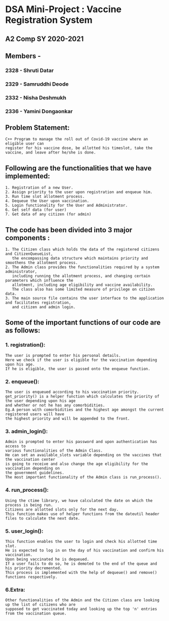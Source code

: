 # DSA Mini-Project : Vaccine Registration System

## A2 Comp SY 2020-2021

## Members -
### 2328 - Shruti Datar
### 2329 - Samruddhi Deode
### 2332 - Nisha Deshmukh
### 2336 - Yamini Dongaonkar

## Problem Statement: 
    C++ Program to manage the roll out of Covid-19 vaccine where an eligible user can
    register for his vaccine dose, be allotted his timeslot, take the vaccine, and leave after he/she is done.


## Following are the functionalities that we have implemented:
    1. Registration of a new User.
    2. Assign priority to the user upon registration and enqueue him.
    3. Run time slot allotment process.
    4. Dequeue the User upon vaccination.
    5. Login functionality for the User and Administrator.
    6. Get self data (for user)
    7. Get data of any citizen (for admin)


## The code has been divided into 3 major components :
    1. The Citizen class which holds the data of the registered citizens and CitizenQueueList,
       the encompassing data structure which maintains priority and smoothens the allotment process.
    2. The Admin class provides the functionalities required by a system administrator,
       including running the allotment process, and changing certain parameters which influence the
       allotment, including age eligibility and vaccine availability. 
       The class also has some limited measure of privilege on citizen data.
    3. The main source file contains the user interface to the application and facilitates registration,
       and citizen and admin login. 


## Some of the important functions of our code are as follows:

### 1. registration(): 
    The user is prompted to enter his personal details. 
    Here we check if the user is eligible for the vaccination depending upon his age. 
    If he is eligible, the user is passed onto the enqueue function.


### 2. enqueue(): 
    The user is enqueued according to his vaccination priority. 
    get_priority() is a helper function which calculates the priority of the user depending upon his age
    and whether or not he has any comorbidities.
    Eg.A person with comorbidities and the highest age amongst the current registered users will have
    the highest priority and will be appended to the front.


### 3.  admin_login(): 
    Admin is prompted to enter his password and upon authentication has access to 
    various functionalities of the Admin Class. 
    He can set an available_slots variable depending on the vaccines that the vaccination center 
    is going to receive and also change the age eligibility for the vaccination depending on 
    the government guidelines. 
    The most important functionality of the Admin class is run_process().


### 4. run_process(): 
    Using the ctime library, we have calculated the date on which the process is being run.
    Citizens are allotted slots only for the next day. 
    This function makes use of helper functions from the dateutil header files to calculate the next date.


### 5. user_login(): 
    This function enables the user to login and check his allotted time slot. 
    He is expected to log in on the day of his vaccination and confirm his vaccination. 
    Upon being vaccinated he is dequeued. 
    If a user fails to do so, he is demoted to the end of the queue and his priority decremented. 
    This process is implemented with the help of dequeue() and remove() functions respectively.


### 6.Extra:
    Other functionalities of the Admin and the Citizen class are looking up the list of citizens who are  
    supposed to get vaccinated today and looking up the top 'n' entries from the vaccination queue.

